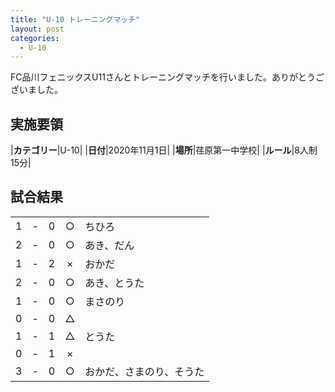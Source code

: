 ```yaml
---
title: "U-10 トレーニングマッチ"
layout: post
categories:
  - U-10
---
```


FC品川フェニックスU11さんとトレーニングマッチを行いました。ありがとうございました。

## 実施要領

|**カテゴリー**|U-10|
|**日付**|2020年11月1日|
|**場所**|荏原第一中学校|
|**ルール**|8人制15分|


## 試合結果

|    |   |    |         |    |
|:--:|:-:|:--:|:--:|:--------|
|    1| - |   0|○|ちひろ|
|    2| - |   0|○|あき、だん|
|    1| - |   2|×|おかだ|
|    2| - |   0|○|あき、とうた||
|    1| - |   0|○|まさのり|
|    0| - |   0|△||
|    1| - |   1|△|とうた|
|    0| - |   1|×||
|    3| - |   0|○|おかだ、さまのり、そうた|
